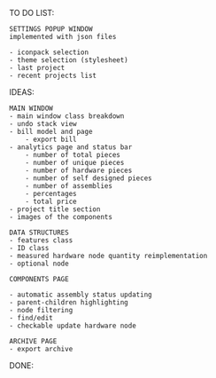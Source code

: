 TO DO LIST:

    SETTINGS POPUP WINDOW
    implemented with json files

    - iconpack selection
    - theme selection (stylesheet)
    - last project
    - recent projects list

IDEAS:

    MAIN WINDOW
    - main window class breakdown
    - undo stack view
    - bill model and page
        - export bill
    - analytics page and status bar
        - number of total pieces
        - number of unique pieces
        - number of hardware pieces
        - number of self designed pieces
        - number of assemblies
        - percentages
        - total price
    - project title section
    - images of the components

    DATA STRUCTURES
    - features class
    - ID class
    - measured hardware node quantity reimplementation
    - optional node

    COMPONENTS PAGE

    - automatic assembly status updating
    - parent-children highlighting
    - node filtering
    - find/edit
    - checkable update hardware node

    ARCHIVE PAGE
    - export archive

DONE:
